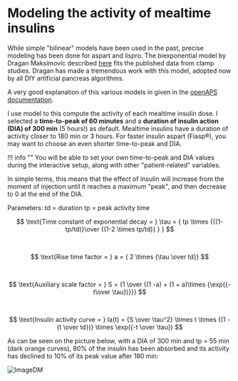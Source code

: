 # Modeling the activity of mealtime insulins

While simple "bilinear" models have been used in the past, precise modeling has been done for aspart and lispro. The biexponential model by Dragan Maksimovic described [here](https://github.com/LoopKit/Loop/issues/388#issuecomment-317938473) fits the published data from clamp studies. Dragan has made a tremendous work with this model, adopted now by all DIY artificial pancreas algorithms.

A very good explanation of this various models in given in the [openAPS documentation](https://draft-openaps-reorg.readthedocs.io/en/latest/docs/How%20it%20works/understanding-insulin-on-board-calculations.html).

I use model to this compute the activity of each mealtime insulin dose. I selected a **time-to-peak of 60 minutes** and a **duration of insulin action (DIA) of 300 min** (5 hours!) as default. Mealtime insulins have a duration of activity closer to 180 min or 3 hours. For faster insulin aspart (Fiasp®), you may want to choose an even shorter time-to-peak and DIA.

!!! info ""
    You will be able to set your own time-to-peak and DIA values during the interactive setup, along with other "patient-related" variables.

In simple terms, this means that the effect of insulin will increase from the moment of injection until it reaches a maximum "peak", and then decrease to 0 at the end of the DIA. 

   

Parameters: 
td = duration
tp = peak activity time


$$
\text{Time constant of exponential decay = } \tau = { tp \times {{(1-tp/td)}\over {(1-2 \times tp/td)} } }
$$

<br>

$$
\text{Rise time factor = } a = { 2 \times {\tau \over td}}
$$

<br>

$$
\text{Auxiliary scale factor = } S = {1 \over {(1 -a) + (1 + a)\times {\exp({-t\over \tau})}}}
$$

<br>

$$
\text{Insulin activity curve = } Ia(t) = {S \over \tau^2} \times t \times {(1 - {t \over td})} \times \exp({-t \over \tau})
$$

As can be seen on the picture below, with a DIA of 300 min and tp = 55 min (dark orange curves), 80\% of the insulin has been absorbed and its activity has declined to 10\% of its peak value after 180 min:
<br>

![ImageDM](https://user-images.githubusercontent.com/12002177/28603367-d54aed1c-7180-11e7-800e-f43c0ca17042.jpg)
